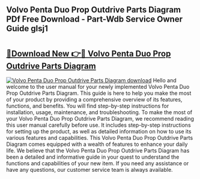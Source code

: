 ## Volvo Penta Duo Prop Outdrive Parts Diagram PDf Free Download - Part-Wdb Service Owner Guide glsj1

# <h2><a href="http://dfmzm1.blite.top/?on=Volvo+Penta+Duo+Prop+Outdrive+Parts+Diagram">🔗Download New 👉🔴 Volvo Penta Duo Prop Outdrive Parts Diagram</a></h2>

[![Volvo Penta Duo Prop Outdrive Parts Diagram download](https://i.imgur.com/lujVjoI.png)](http://dfmzm1.blite.top/?on=Volvo+Penta+Duo+Prop+Outdrive+Parts+Diagram)
Hello and welcome to the user manual for your newly implemented Volvo Penta Duo Prop Outdrive Parts Diagram. This guide is here to help you make the most of your product by providing a comprehensive overview of its features, functions, and benefits. You will find step-by-step instructions for installation, usage, maintenance, and troubleshooting. To make the most of your Volvo Penta Duo Prop Outdrive Parts Diagram, we recommend reading this user manual carefully before use. It includes step-by-step instructions for setting up the product, as well as detailed information on how to use its various features and capabilities. This Volvo Penta Duo Prop Outdrive Parts Diagram comes equipped with a wealth of features to enhance your daily life. We believe that the Volvo Penta Duo Prop Outdrive Parts Diagram has been a detailed and informative guide in your quest to understand the functions and capabilities of your new item. If you need any assistance or have any questions, our customer service team is always available.
